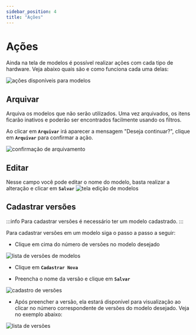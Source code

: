 ```yaml
---
sidebar_position: 4
title: "Ações"
---
```


# Ações

Ainda na tela de modelos é possível realizar ações com cada tipo de hardware. Veja abaixo quais são e como funciona cada uma delas:

![ações disponíveis para modelos](/img/images/acoes_modelos.png)

## Arquivar

Arquiva os modelos que não serão utilizados. Uma vez arquivados, os itens ficarão inativos e poderão ser encontrados facilmente usando os filtros.

Ao clicar em **`Arquivar`** irá aparecer a mensagem "Deseja continuar?", clique em **`Arquivar`** para confirmar a ação.

![confirmação de arquivamento](/img/images/confirmacao_arquivar.png)

## Editar

Nesse campo você pode editar o nome do modelo, basta realizar a alteração e clicar em **`Salvar`**
![tela edição de modelos](/img/images/editar_modelo.png)

## Cadastrar versões

:::info
Para cadastrar versões é necessário ter um modelo cadastrado.
:::

Para cadastrar versões em um modelo siga o passo a passo a seguir:

- Clique em cima do número de versões no modelo desejado

![lista de versões de modelos](/img/images/cadastro_versoes.png)

- Clique em **`Cadastrar Nova`**

- Preencha o nome da versão e clique em **`Salvar`**

![cadastro de versões](/img/images/versao_teste.png)

- Após preencher a versão, ela estará disponível para visualização ao clicar no número correspondente de versões do modelo desejado. Veja no exemplo abaixo:

![lista de versões](/img/images/lista_versoes.png)
